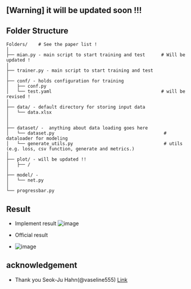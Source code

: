 ## [Warning] it will be updated soon !!!

## Folder Structure 
  ```
  Folders/    # See the paper list !
  │
  ├── mian.py - main script to start training and test      # Will be updated !
  │
  ├── trainer.py - main script to start training and test           
  │
  ├── conf/ - holds configuration for training                       
  │   ├── conf.py                  
  │   └── test.yaml                                         # will be revised ! 
  │
  ├── data/ - default directory for storing input data
  │   └── data.xlsx
  │   
  │
  ├── dataset/ -  anything about data loading goes here
  │   └── dataset.py                                         # dataloader for modeling
  │   └── generate_utils.py                                  # utils (e.g. loss, csv function, generate and metrics.)
  │   
  ├── plot/ - will be updated !!
  │   ├── / 
  │
  ├── model/ -          
  │   └── net.py                  
  │                                                                               
  └── progressbar.py             

   ```
   
## Result 
- Implement result
![image](https://user-images.githubusercontent.com/87846187/142000260-8be34594-a334-41b8-bd37-b562bc56286f.png)

- Official result
- ![image](https://user-images.githubusercontent.com/87846187/142000893-8fe6d5b0-7024-450b-94df-8b1936ef85d8.png)


## acknowledgement 
- Thank you Seok-Ju Hahn(@vaseline555) [Link](https://www.facebook.com/groups/PrivateAIKR)



